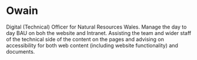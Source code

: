 # Owain
Digital (Technical) Officer for Natural Resources Wales. Manage the day to day BAU on boh the website and Intranet. Assisting the team and wider staff of the technical side of the content on the pages and advising on accessibility for both web content (including website functionality) and documents. 
